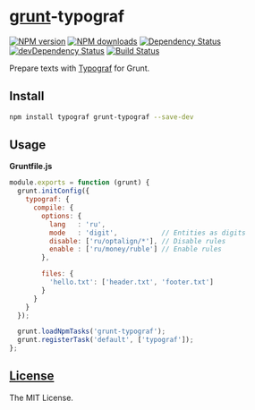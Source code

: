 [grunt](http://gruntjs.com)-typograf
====================================

[![NPM version](https://img.shields.io/npm/v/grunt-typograf.svg)](https://www.npmjs.com/package/grunt-typograf)
[![NPM downloads](https://img.shields.io/npm/dm/grunt-typograf.svg)](https://www.npmjs.com/package/grunt-typograf)
[![Dependency Status](https://david-dm.org/typograf/grunt-typograf.svg)](https://david-dm.org/typograf/grunt-typograf)
[![devDependency Status](https://david-dm.org/typograf/grunt-typograf/dev-status.svg)](https://david-dm.org/typograf/grunt-typograf?type=dev)
[![Build Status](https://travis-ci.org/typograf/grunt-typograf.png?branch=master)](https://travis-ci.org/typograf/grunt-typograf)

Prepare texts with [Typograf](https://github.com/typograf/typograf) for Grunt.

## Install

```bash
npm install typograf grunt-typograf --save-dev
```

## Usage

**Gruntfile.js**

```js
module.exports = function (grunt) {
  grunt.initConfig({
    typograf: {
      compile: {
        options: {
          lang   : 'ru',
          mode   : 'digit',           // Entities as digits
          disable: ['ru/optalign/*'], // Disable rules
          enable : ['ru/money/ruble'] // Enable rules
        },

        files: {
          'hello.txt': ['header.txt', 'footer.txt']
        }
      }
    }
  });

  grunt.loadNpmTasks('grunt-typograf');
  grunt.registerTask('default', ['typograf']);
};
```

## [License](https://github.com/typograf/grunt-typograf/blob/master/LICENSE)

The MIT License.
